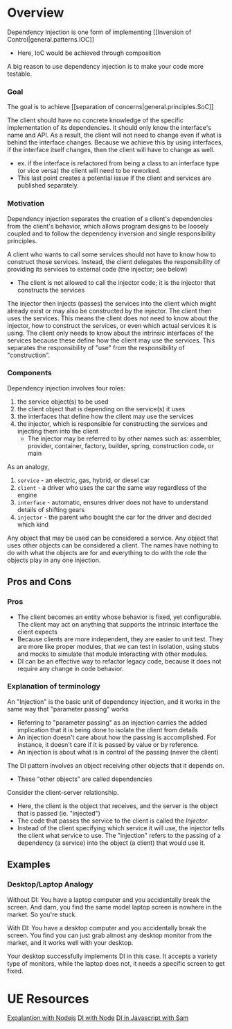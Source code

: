 
# Overview
Dependency Injection is one form of implementing [[Inversion of Control|general.patterns.IOC]]
- Here, IoC would be achieved through composition

A big reason to use dependency injection is to make your code more testable.

### Goal
The goal is to achieve [[separation of concerns|general.principles.SoC]]

The client should have no concrete knowledge of the specific implementation of its dependencies. It should only know the interface's name and API. As a result, the client will not need to change even if what is behind the interface changes. Because we achieve this by using interfaces, if the interface itself changes, then the client will have to change as well.
- ex. if the interface is refactored from being a class to an interface type (or vice versa) the client will need to be reworked.
- This last point creates a potential issue if the client and services are published separately.

### Motivation
Dependency injection separates the creation of a client's dependencies from the client's behavior, which allows program designs to be loosely coupled and to follow the dependency inversion and single responsibility principles.

A client who wants to call some services should not have to know how to construct those services. Instead, the client delegates the responsibility of providing its services to external code (the injector; see below)
- The client is not allowed to call the injector code; it is the injector that constructs the services

The injector then injects (passes) the services into the client which might already exist or may also be constructed by the injector. The client then uses the services. This means the client does not need to know about the injector, how to construct the services, or even which actual services it is using. The client only needs to know about the intrinsic interfaces of the services because these define how the client may use the services. This separates the responsibility of "use" from the responsibility of "construction".

### Components
Dependency injection involves four roles:
1. the service object(s) to be used
2. the client object that is depending on the service(s) it uses
3. the interfaces that define how the client may use the services
4. the injector, which is responsible for constructing the services and injecting them into the client
    - The injector may be referred to by other names such as: assembler, provider, container, factory, builder, spring, construction code, or main

As an analogy,
1. `service` - an electric, gas, hybrid, or diesel car
2. `client` - a driver who uses the car the same way regardless of the engine
3. `interface` - automatic, ensures driver does not have to understand details of shifting gears
4. `injector` - the parent who bought the car for the driver and decided which kind

Any object that may be used can be considered a service. Any object that uses other objects can be considered a client. The names have nothing to do with what the objects are for and everything to do with the role the objects play in any one injection.

## Pros and Cons
### Pros
- The client becomes an entity whose behavior is fixed, yet configurable. The client may act on anything that supports the intrinsic interface the client expects
- Because clients are more independent, they are easier to unit test. They are more like proper modules, that we can test in isolation, using stubs and mocks to simulate that module interacting with other modules.
- DI can be an effective way to refactor legacy code, because it does not require any change in code behavior.

### Explanation of terminology
An "Injection" is the basic unit of dependency injection, and it works in the same way that "parameter passing" works
- Referring to "parameter passing" as an injection carries the added implication that it is being done to isolate the client from details
- An injection doesn't care about how the passing is accomplished. For instance, it doesn't care if it is passed by value or by reference.
- An injection is about what is in control of the passing (never the client)

The DI pattern involves an object receiving other objects that it depends on.
- These "other objects" are called dependencies

Consider the client-server relationship.
- Here, the client is the object that receives, and the server is the object that is passed (ie. "injected")
- The code that passes the service to the client is called the *Injector*.
- Instead of the client specifying which service it will use, the injector tells the client what service to use. The "injection" refers to the passing of a dependency (a service) into the object (a client) that would use it.

## Examples

### Desktop/Laptop Analogy
Without DI: You have a laptop computer and you accidentally break the screen. And darn, you find the same model laptop screen is nowhere in the market. So you're stuck.

With DI: You have a desktop computer and you accidentally break the screen. You find you can just grab almost any desktop monitor from the market, and it works well with your desktop.

Your desktop successfully implements DI in this case. It accepts a variety type of monitors, while the laptop does not, it needs a specific screen to get fixed.

# UE Resources
[Expalantion with Nodejs](https://stackoverflow.com/questions/9250851/do-i-need-dependency-injection-in-nodejs-or-how-to-deal-with)
[DI with Node](https://khalilstemmler.com/articles/tutorials/dependency-injection-inversion-explained/)
[DI in Javascript with Sam](https://sammeechward.com/dependency-injection-in-javascript/)